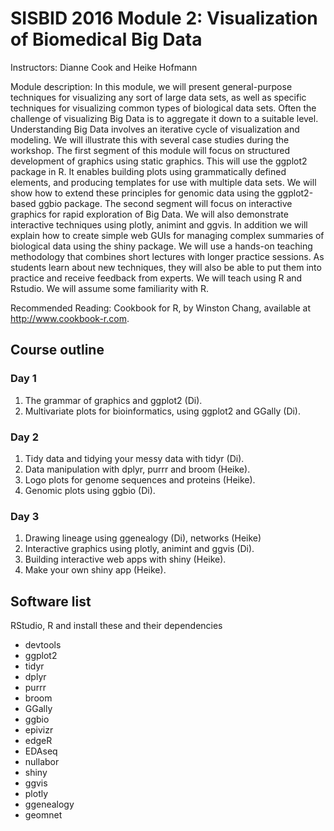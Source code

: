 # SISBID 2016 Module 2: Visualization of Biomedical Big Data

Instructors: Dianne Cook and Heike Hofmann

Module description: In this module, we will present general-purpose techniques for visualizing any sort of large data sets, 
as well as specific techniques for visualizing common types of biological data sets. Often the challenge of visualizing Big Data 
is to aggregate it down to a suitable level. Understanding Big Data involves an iterative cycle of visualization and modeling. 
We will illustrate this with several case studies during the workshop. The first segment of this module will focus on structured 
development of graphics using static graphics. This will use the ggplot2 package in R. It enables building plots using 
grammatically defined elements, and producing templates for use with multiple data sets. We will show how to extend these 
principles for genomic data using the ggplot2-based ggbio package. The second segment will focus on interactive graphics 
for rapid exploration of Big Data. We will also demonstrate interactive techniques using plotly, animint and ggvis. In addition 
we will explain how to create simple web GUIs for managing complex summaries of biological data using the shiny package. 
We will use a hands-on teaching methodology that combines short lectures with longer practice sessions. As students learn about 
new techniques, they will also be able to put them into practice and receive feedback from experts. We will teach using R and Rstudio. 
We will assume some familiarity with R.

Recommended Reading: Cookbook for R, by Winston Chang, available at <http://www.cookbook-r.com>.

## Course outline

### Day 1

1. The grammar of graphics and ggplot2 (Di).
1. Multivariate plots for bioinformatics, using ggplot2 and GGally (Di).

### Day 2

1. Tidy data and tidying your messy data with tidyr (Di).
1. Data manipulation with dplyr, purrr and broom (Heike).
1. Logo plots for genome sequences and proteins (Heike).
1. Genomic plots using ggbio (Di).

### Day 3

1. Drawing lineage using ggenealogy (Di), networks (Heike)
1. Interactive graphics using plotly, animint and ggvis (Di).
1. Building interactive web apps with shiny (Heike).
1. Make your own shiny app (Heike).

## Software list

RStudio, R and install these and their dependencies
- devtools
- ggplot2
- tidyr
- dplyr
- purrr
- broom
- GGally
- ggbio
- epivizr
- edgeR
- EDAseq
- nullabor
- shiny
- ggvis
- plotly
- ggenealogy
- geomnet

